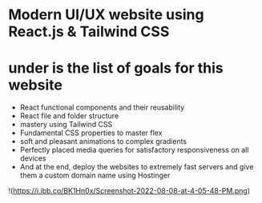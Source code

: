 # Modern UI/UX website using React.js & Tailwind CSS
# under is the list of goals for this website
- React functional components and their reusability
- React file and folder structure
- mastery using Tailwind CSS
- Fundamental CSS properties to master flex
- soft and pleasant animations to complex gradients
- Perfectly placed media queries for satisfactory responsiveness on all devices
- And at the end, deploy the websites to extremely fast servers and give them a custom domain name using Hostinger

!(https://i.ibb.co/BK1Hn0x/Screenshot-2022-08-08-at-4-05-48-PM.png)
